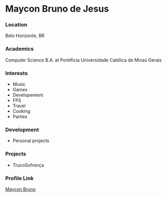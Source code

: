 # Maycon Bruno de Jesus

### Location

Belo Horizonte, BR

### Academics

Computer Science B.A. at Pontificia Universidade Católica de Minas Gerais

### Interests 
- Music
- Games
- Developement 
- FPS
- Travel
- Cooking 
- Parties 

### Development 
- Personal projects 

### Projects
- TrucoSofrença 

### Profile Link
[Maycon Bruno](https://github.com/noobmanbr)
